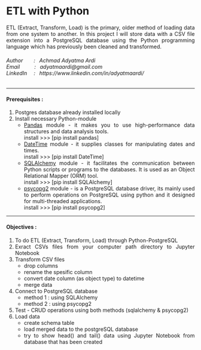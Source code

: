 # ETL with Python
<p align="justify">
ETL (Extract, Transform, Load) is the primary, older method of loading data from one system to another. In this project I will store data with a CSV file extension into a PostgreSQL database using the Python programming language which has previously been cleaned and transformed.
</p>

<h6>
Author&ensp;&ensp;&ensp;&nbsp; : &ensp;Achmad Adyatma Ardi <br>
Email&ensp;&ensp;&ensp;&ensp;&ensp;&nbsp;: &ensp;adyatmaardi@gmail.com <br>
LinkedIn&ensp;&ensp; :&ensp; https://www.linkedin.com/in/adyatmaardi/ <br>
</h6>
<hr>
<div align="justify">
<h4>Prerequisites :</h4>
<ol>
  <li> Postgres database already installed locally </li>
  <li> Install necessary Python-module 
        <ul>
          <li><a href ="https://pypi.org/project/pandas/">Pandas</a> module - it makes you to use high-performance data structures and data analysis tools. <br>install >>> [pip install pandas]</li>
          <li><a href ="https://pypi.org/project/DateTime/">DateTime</a> module - it supplies classes for manipulating dates and times. <br>install >>> [pip install DateTime]</li>
          <li><a href ="https://pypi.org/project/SQLAlchemy/">SQLAlchemy</a> module - it facilitates the communication between Python scripts or programs to the databases. It is used as an Object Relational Mapper (ORM) tool. <br>install >>> [pip install SQLAlchemy]</li>
          <li><a href ="https://pypi.org/project/psycopg2/">psycopg2</a> module - is a PostgreSQL database driver, its mainly used to perform operations on PostgreSQL using python and it designed for multi-threaded applications. <br>install >>> [pip install psycopg2]</li>
        </ul>
  </li>
</ol>
</div>
<hr>
<div align="justify">
 <h4>Objectives :</h4>
  <ol>
    <li>To do ETL (Extract, Transform, Load) through Python-PostgreSQL</li>
    <li>Exract CSVs files from your computer path directory to Jupyter Notebook</li>
    <li>Transform CSV files
        <ul>
          <li>drop columns</li>
          <li>rename the spesific column</li>
          <li>convert date column (as object type) to datetime</li>
          <li>merge data</li>
        </ul>
    </li>
    <li>Connect to PostgreSQL database
        <ul>
          <li>method 1 : using SQLAlchemy</li>
          <li>method 2 : using psycopg2</li>
        </ul>
    </li>
    <li>Test - CRUD operations using both methods (sqlalchemy & psycopg2)</li>
    <li>Load data
        <ul>
          <li>create schema table</li>
          <li>load merged data to the postgreSQL database</li>
          <li>try to show head() and tail() data using Jupyter Notebook from database that has been created</li>
        </ul>
    </li>
  </ol>
</div>
